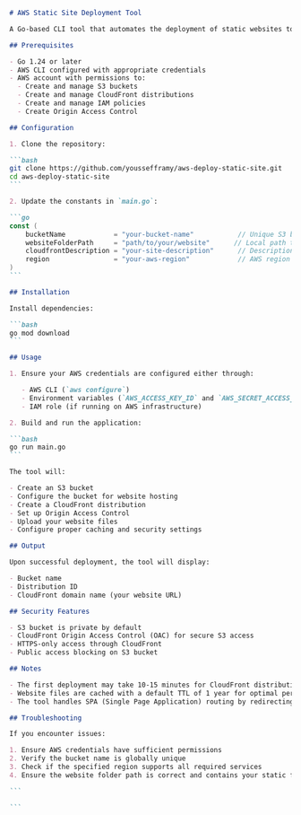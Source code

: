 ````markdown
# AWS Static Site Deployment Tool

A Go-based CLI tool that automates the deployment of static websites to AWS using S3 and CloudFront.

## Prerequisites

- Go 1.24 or later
- AWS CLI configured with appropriate credentials
- AWS account with permissions to:
  - Create and manage S3 buckets
  - Create and manage CloudFront distributions
  - Create and manage IAM policies
  - Create Origin Access Control

## Configuration

1. Clone the repository:

```bash
git clone https://github.com/youssefframy/aws-deploy-static-site.git
cd aws-deploy-static-site
```

2. Update the constants in `main.go`:

```go
const (
    bucketName            = "your-bucket-name"           // Unique S3 bucket name
    websiteFolderPath     = "path/to/your/website"      // Local path to your website files
    cloudfrontDescription = "your-site-description"      // Description for CloudFront distribution
    region                = "your-aws-region"            // AWS region (e.g., "us-east-1")
)
```

## Installation

Install dependencies:

```bash
go mod download
```

## Usage

1. Ensure your AWS credentials are configured either through:

   - AWS CLI (`aws configure`)
   - Environment variables (`AWS_ACCESS_KEY_ID` and `AWS_SECRET_ACCESS_KEY`)
   - IAM role (if running on AWS infrastructure)

2. Build and run the application:

```bash
go run main.go
```

The tool will:

- Create an S3 bucket
- Configure the bucket for website hosting
- Create a CloudFront distribution
- Set up Origin Access Control
- Upload your website files
- Configure proper caching and security settings

## Output

Upon successful deployment, the tool will display:

- Bucket name
- Distribution ID
- CloudFront domain name (your website URL)

## Security Features

- S3 bucket is private by default
- CloudFront Origin Access Control (OAC) for secure S3 access
- HTTPS-only access through CloudFront
- Public access blocking on S3 bucket

## Notes

- The first deployment may take 10-15 minutes for CloudFront distribution to fully propagate
- Website files are cached with a default TTL of 1 year for optimal performance
- The tool handles SPA (Single Page Application) routing by redirecting 404s to index.html

## Troubleshooting

If you encounter issues:

1. Ensure AWS credentials have sufficient permissions
2. Verify the bucket name is globally unique
3. Check if the specified region supports all required services
4. Ensure the website folder path is correct and contains your static files

```

```
````
